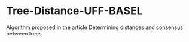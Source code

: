 # Tree-Distance-UFF-BASEL
Algorithm proposed in the article Determining distances and consensus between trees
